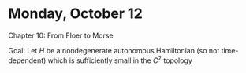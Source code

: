 # Monday, October 12

Chapter 10: From Floer to Morse

Goal:
Let $H$ be a nondegenerate autonomous Hamiltonian (so not time-dependent) which is sufficiently small in the $C^2$ topology

